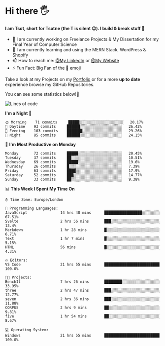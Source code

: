 # Hi there :raised_hand_with_fingers_splayed:
#### I am Tsot, short for Tsotne (the T is silent :wink:). I build & break stuff :space_invader:
- :telescope: I am currently working on Freelance Projects & My Dissertation for my Final Year of Computer Science
- :seedling: I am currently learning and using the MERN Stack, WordPress & Shopify
- :mailbox: How to reach me: [@My LinkedIn](https://www.linkedin.com/in/tsotne-gvadzabia/) or [@My Website](https://tsotnegvadzabia.me/contact)
- :zap: Fun Fact: Big Fan of the :space_invader: emoji

Take a look at my Projects on my [Portfolio](https://tsotnegvadzabia.me/) or for a more **up to date** experience browse my GitHub Repositories.

You can see some statistics below!:space_invader:
<!--START_SECTION:waka-->
![Lines of code](https://img.shields.io/badge/From%20Hello%20World%20I%27ve%20Written-3.5%20million%20lines%20of%20code-blue)

**I'm a Night 🦉** 

```text
🌞 Morning    71 commits     █████░░░░░░░░░░░░░░░░░░░░   20.17% 
🌆 Daytime    93 commits     ██████░░░░░░░░░░░░░░░░░░░   26.42% 
🌃 Evening    103 commits    ███████░░░░░░░░░░░░░░░░░░   29.26% 
🌙 Night      85 commits     ██████░░░░░░░░░░░░░░░░░░░   24.15%

```
📅 **I'm Most Productive on Monday** 

```text
Monday       72 commits     █████░░░░░░░░░░░░░░░░░░░░   20.45% 
Tuesday      37 commits     ██░░░░░░░░░░░░░░░░░░░░░░░   10.51% 
Wednesday    69 commits     █████░░░░░░░░░░░░░░░░░░░░   19.6% 
Thursday     26 commits     █░░░░░░░░░░░░░░░░░░░░░░░░   7.39% 
Friday       63 commits     ████░░░░░░░░░░░░░░░░░░░░░   17.9% 
Saturday     52 commits     ███░░░░░░░░░░░░░░░░░░░░░░   14.77% 
Sunday       33 commits     ██░░░░░░░░░░░░░░░░░░░░░░░   9.38%

```


📊 **This Week I Spent My Time On** 

```text
⌚︎ Time Zone: Europe/London

💬 Programming Languages: 
JavaScript               14 hrs 48 mins      █████████████████░░░░░░░░   67.51% 
Svelte                   2 hrs 56 mins       ███░░░░░░░░░░░░░░░░░░░░░░   13.4% 
Markdown                 1 hr 28 mins        █░░░░░░░░░░░░░░░░░░░░░░░░   6.71% 
Text                     1 hr 7 mins         █░░░░░░░░░░░░░░░░░░░░░░░░   5.15% 
HTML                     56 mins             █░░░░░░░░░░░░░░░░░░░░░░░░   4.31%

🔥 Editors: 
VS Code                  21 hrs 55 mins      █████████████████████████   100.0%

🐱‍💻 Projects: 
BenchIt                  7 hrs 26 mins       ████████░░░░░░░░░░░░░░░░░   33.95% 
three                    2 hrs 47 mins       ███░░░░░░░░░░░░░░░░░░░░░░   12.77% 
seven                    2 hrs 36 mins       ███░░░░░░░░░░░░░░░░░░░░░░   11.88% 
CORPUS                   2 hrs 9 mins        ██░░░░░░░░░░░░░░░░░░░░░░░   9.81% 
five                     1 hr 54 mins        ██░░░░░░░░░░░░░░░░░░░░░░░   8.67%

💻 Operating System: 
Windows                  21 hrs 55 mins      █████████████████████████   100.0%

```


<!--END_SECTION:waka-->
